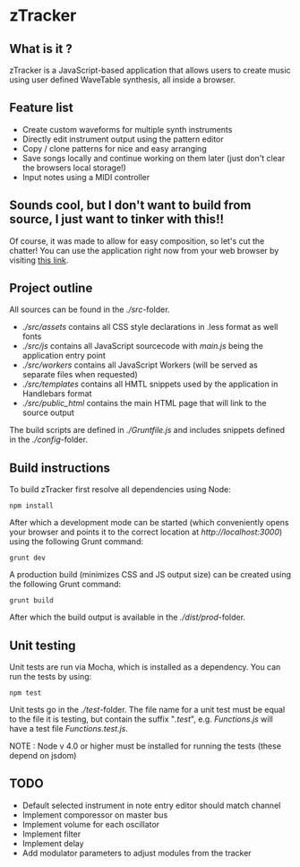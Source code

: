 zTracker
========

What is it ?
------------

zTracker is a JavaScript-based application that allows users to create music using user defined
WaveTable synthesis, all inside a browser.

Feature list
------------

- Create custom waveforms for multiple synth instruments
- Directly edit instrument output using the pattern editor
- Copy / clone patterns for nice and easy arranging
- Save songs locally and continue working on them later (just don't clear the browsers local storage!)
- Input notes using a MIDI controller

Sounds cool, but I don't want to build from source, I just want to tinker with this!!
-------------------------------------------------------------------------------------

Of course, it was made to allow for easy composition, so let's cut the chatter!
You can use the application right now from  your web browser by visiting [this link](http://www.igorski.nl/experiment/ztracker).

Project outline
---------------

All sources can be found in the _./src_-folder.

 * _./src/assets_ contains all CSS style declarations in .less format as well fonts
 * _./src/js_ contains all JavaScript sourcecode with _main.js_ being the application entry point
 * _./src/workers_ contains all JavaScript Workers (will be served as separate files when requested)
 * _./src/templates_ contains all HMTL snippets used by the application in Handlebars format
 * _./src/public_html_ contains the main HTML page that will link to the source output
 
The build scripts are defined in _./Gruntfile.js_ and includes snippets defined in the _./config_-folder.
 
Build instructions
------------------

To build zTracker first resolve all dependencies using Node:

    npm install
 
After which a development mode can be started (which conveniently opens your browser and points it to the correct
location at _http://localhost:3000_) using the following Grunt command:

    grunt dev
 
A production build (minimizes CSS and JS output size) can be created using the following Grunt command:

    grunt build
 
After which the build output is available in the _./dist/prod_-folder.
 
Unit testing
------------

Unit tests are run via Mocha, which is installed as a dependency. You can run the tests by using:

    npm test
 
Unit tests go in the _./test_-folder. The file name for a unit test must be equal to the file it is testing, but contain
the suffix "_.test_", e.g. _Functions.js_ will have a test file _Functions.test.js_.

NOTE : Node v 4.0 or higher must be installed for running the tests (these depend on jsdom)

TODO
----

 * Default selected instrument in note entry editor should match channel
 * Implement comporessor on master bus
 * Implement volume for each oscillator
 * Implement filter
 * Implement delay
 * Add modulator parameters to adjust modules from the tracker
